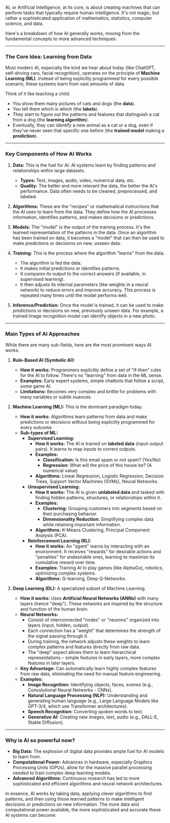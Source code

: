 AI, or Artificial Intelligence, at its core, is about creating machines that can perform tasks that typically require human intelligence. It's not magic, but rather a sophisticated application of mathematics, statistics, computer science, and data.

Here's a breakdown of how AI generally works, moving from the fundamental concepts to more advanced techniques:

---

### The Core Idea: Learning from Data

Most modern AI, especially the kind we hear about today (like ChatGPT, self-driving cars, facial recognition), operates on the principle of **Machine Learning (ML)**. Instead of being explicitly programmed for every possible scenario, these systems learn from vast amounts of data.

Think of it like teaching a child:
*   You show them many pictures of cats and dogs (the **data**).
*   You tell them which is which (the **labels**).
*   They start to figure out the patterns and features that distinguish a cat from a dog (the **learning algorithm**).
*   Eventually, they can identify a new animal as a cat or a dog, even if they've never seen that specific one before (the **trained model** making a **prediction**).

---

### Key Components of How AI Works

1.  **Data:** This is the fuel for AI. AI systems learn by finding patterns and relationships within large datasets.
    *   **Types:** Text, images, audio, video, numerical data, etc.
    *   **Quality:** The better and more relevant the data, the better the AI's performance. Data often needs to be cleaned, preprocessed, and labeled.

2.  **Algorithms:** These are the "recipes" or mathematical instructions that the AI uses to learn from the data. They define how the AI processes information, identifies patterns, and makes decisions or predictions.

3.  **Models:** The "model" is the output of the training process. It's the learned representation of the patterns in the data. Once an algorithm has been trained on data, it becomes a "model" that can then be used to make predictions or decisions on new, unseen data.

4.  **Training:** This is the process where the algorithm "learns" from the data.
    *   The algorithm is fed the data.
    *   It makes initial predictions or identifies patterns.
    *   It compares its output to the correct answers (if available, in supervised learning).
    *   It then adjusts its internal parameters (like weights in a neural network) to reduce errors and improve accuracy. This process is repeated many times until the model performs well.

5.  **Inference/Prediction:** Once the model is trained, it can be used to make predictions or decisions on new, previously unseen data. For example, a trained image recognition model can identify objects in a new photo.

---

### Main Types of AI Approaches

While there are many sub-fields, here are the most prominent ways AI works:

1.  **Rule-Based AI (Symbolic AI):**
    *   **How it works:** Programmers explicitly define a set of "if-then" rules for the AI to follow. There's no "learning" from data in the ML sense.
    *   **Examples:** Early expert systems, simple chatbots that follow a script, some game AI.
    *   **Limitations:** Becomes very complex and brittle for problems with many variables or subtle nuances.

2.  **Machine Learning (ML):** This is the dominant paradigm today.
    *   **How it works:** Algorithms learn patterns from data and make predictions or decisions without being explicitly programmed for every outcome.
    *   **Sub-types of ML:**
        *   **Supervised Learning:**
            *   **How it works:** The AI is trained on **labeled data** (input-output pairs). It learns to map inputs to correct outputs.
            *   **Examples:**
                *   **Classification:** Is this email spam or not spam? (Yes/No)
                *   **Regression:** What will the price of this house be? (A numerical value)
            *   **Algorithms:** Linear Regression, Logistic Regression, Decision Trees, Support Vector Machines (SVMs), Neural Networks.
        *   **Unsupervised Learning:**
            *   **How it works:** The AI is given **unlabeled data** and tasked with finding hidden patterns, structures, or relationships within it.
            *   **Examples:**
                *   **Clustering:** Grouping customers into segments based on their purchasing behavior.
                *   **Dimensionality Reduction:** Simplifying complex data while retaining important information.
            *   **Algorithms:** K-Means Clustering, Principal Component Analysis (PCA).
        *   **Reinforcement Learning (RL):**
            *   **How it works:** An "agent" learns by interacting with an environment. It receives "rewards" for desirable actions and "penalties" for undesirable ones, learning to maximize its cumulative reward over time.
            *   **Examples:** Training AI to play games (like AlphaGo), robotics, optimizing complex systems.
            *   **Algorithms:** Q-learning, Deep Q-Networks.

3.  **Deep Learning (DL):** A specialized subset of Machine Learning.
    *   **How it works:** Uses **Artificial Neural Networks (ANNs)** with many layers (hence "deep"). These networks are inspired by the structure and function of the human brain.
    *   **Neural Networks:**
        *   Consist of interconnected "nodes" or "neurons" organized into layers (input, hidden, output).
        *   Each connection has a "weight" that determines the strength of the signal passing through it.
        *   During training, the network adjusts these weights to learn complex patterns and features directly from raw data.
        *   The "deep" aspect allows them to learn hierarchical representations – simple features in early layers, more complex features in later layers.
    *   **Key Advantage:** Can automatically learn highly complex features from raw data, eliminating the need for manual feature engineering.
    *   **Examples:**
        *   **Image Recognition:** Identifying objects, faces, scenes (e.g., Convolutional Neural Networks - CNNs).
        *   **Natural Language Processing (NLP):** Understanding and generating human language (e.g., Large Language Models like GPT-3/4, which use Transformer architectures).
        *   **Speech Recognition:** Converting spoken words to text.
        *   **Generative AI:** Creating new images, text, audio (e.g., DALL-E, Stable Diffusion).

---

### Why is AI so powerful now?

*   **Big Data:** The explosion of digital data provides ample fuel for AI models to learn from.
*   **Computational Power:** Advances in hardware, especially Graphics Processing Units (GPUs), allow for the massive parallel processing needed to train complex deep learning models.
*   **Advanced Algorithms:** Continuous research has led to more sophisticated and efficient algorithms and neural network architectures.

In essence, AI works by taking data, applying clever algorithms to find patterns, and then using those learned patterns to make intelligent decisions or predictions on new information. The more data and computational power available, the more sophisticated and accurate these AI systems can become.